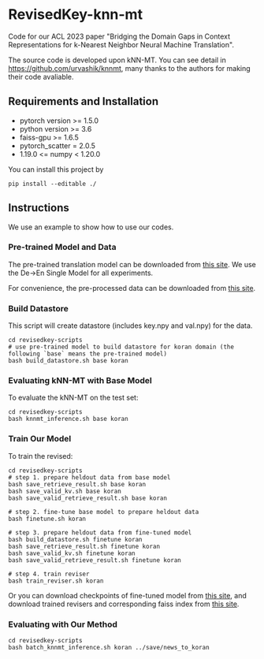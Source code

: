 # RevisedKey-knn-mt

Code for our ACL 2023 paper "Bridging the Domain Gaps in Context Representations for k-Nearest Neighbor Neural Machine Translation". 

The source code is developed upon kNN-MT. You can see detail in https://github.com/urvashik/knnmt, many thanks to the authors for making their code avaliable.

## Requirements and Installation

* pytorch version >= 1.5.0
* python version >= 3.6
* faiss-gpu >= 1.6.5
* pytorch_scatter = 2.0.5
* 1.19.0 <= numpy < 1.20.0

You can install this project by
```
pip install --editable ./
```

## Instructions

We use an example to show how to use our codes.

### Pre-trained Model and Data

The pre-trained translation model can be downloaded from [this site](https://github.com/pytorch/fairseq/blob/master/examples/wmt19/README.md).
We use the De->En Single Model for all experiments.

For convenience, the pre-processed data can be downloaded from [this site](https://drive.google.com/file/d/18TXCWzoKuxWKHAaCRgddd6Ub64klrVhV/view?usp=sharing).

### Build Datastore

This script will create datastore (includes key.npy and val.npy) for the data.

```
cd revisedkey-scripts
# use pre-trained model to build datastore for koran domain (the following `base` means the pre-trained model)
bash build_datastore.sh base koran
```

### Evaluating kNN-MT with Base Model

To evaluate the kNN-MT on the test set:

```
cd revisedkey-scripts
bash knnmt_inference.sh base koran
```

### Train Our Model

To train the revised:

```
cd revisedkey-scripts
# step 1. prepare heldout data from base model
bash save_retrieve_result.sh base koran
bash save_valid_kv.sh base koran
bash save_valid_retrieve_result.sh base koran

# step 2. fine-tune base model to prepare heldout data
bash finetune.sh koran

# step 3. prepare heldout data from fine-tuned model
bash build_datastore.sh finetune koran
bash save_retrieve_result.sh finetune koran
bash save_valid_kv.sh finetune koran
bash save_valid_retrieve_result.sh finetune koran

# step 4. train reviser
bash train_reviser.sh koran
```

Or you can download checkpoints of fine-tuned model from [this site](https://drive.google.com/file/d/1vaftBeajBj3VWIYAdqLqWqR5GCiYk1VN/view?usp=sharing), and download trained revisers and corresponding faiss index from [this site](https://drive.google.com/file/d/1XAPJTANXXNjNZGjy1DVLjc5_Y8R_GF2Z/view?usp=sharing).


### Evaluating with Our Method

```
cd revisedkey-scripts
bash batch_knnmt_inference.sh koran ../save/news_to_koran
```
